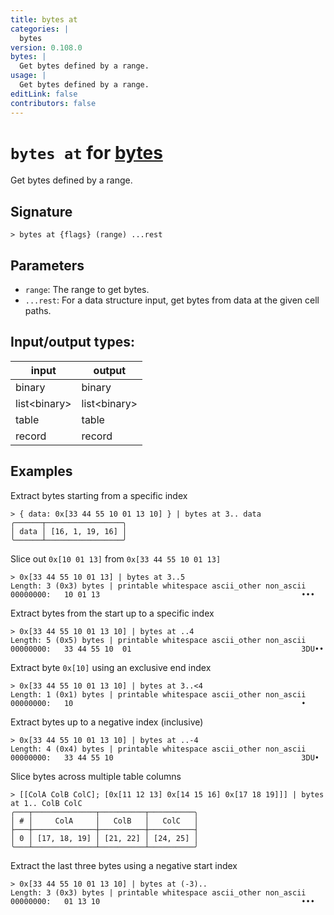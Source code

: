 ```yaml
---
title: bytes at
categories: |
  bytes
version: 0.108.0
bytes: |
  Get bytes defined by a range.
usage: |
  Get bytes defined by a range.
editLink: false
contributors: false
---
```

<!-- This file is automatically generated. Please edit the command in https://github.com/nushell/nushell instead. -->

# `bytes at` for [bytes](/commands/categories/bytes.md)

<div class='command-title'>Get bytes defined by a range.</div>

## Signature

```> bytes at {flags} (range) ...rest```

## Parameters

 -  `range`: The range to get bytes.
 -  `...rest`: For a data structure input, get bytes from data at the given cell paths.


## Input/output types:

| input        | output       |
| ------------ | ------------ |
| binary       | binary       |
| list&lt;binary&gt; | list&lt;binary&gt; |
| table        | table        |
| record       | record       |
## Examples

Extract bytes starting from a specific index
```nu
> { data: 0x[33 44 55 10 01 13 10] } | bytes at 3.. data
╭──────┬─────────────────╮
│ data │ [16, 1, 19, 16] │
╰──────┴─────────────────╯
```

Slice out `0x[10 01 13]` from `0x[33 44 55 10 01 13]`
```nu
> 0x[33 44 55 10 01 13] | bytes at 3..5
Length: 3 (0x3) bytes | printable whitespace ascii_other non_ascii
00000000:   10 01 13                                             •••

```

Extract bytes from the start up to a specific index
```nu
> 0x[33 44 55 10 01 13 10] | bytes at ..4
Length: 5 (0x5) bytes | printable whitespace ascii_other non_ascii
00000000:   33 44 55 10  01                                      3DU••

```

Extract byte `0x[10]` using an exclusive end index
```nu
> 0x[33 44 55 10 01 13 10] | bytes at 3..<4
Length: 1 (0x1) bytes | printable whitespace ascii_other non_ascii
00000000:   10                                                   •

```

Extract bytes up to a negative index (inclusive)
```nu
> 0x[33 44 55 10 01 13 10] | bytes at ..-4
Length: 4 (0x4) bytes | printable whitespace ascii_other non_ascii
00000000:   33 44 55 10                                          3DU•

```

Slice bytes across multiple table columns
```nu
> [[ColA ColB ColC]; [0x[11 12 13] 0x[14 15 16] 0x[17 18 19]]] | bytes at 1.. ColB ColC
╭───┬──────────────┬──────────┬──────────╮
│ # │     ColA     │   ColB   │   ColC   │
├───┼──────────────┼──────────┼──────────┤
│ 0 │ [17, 18, 19] │ [21, 22] │ [24, 25] │
╰───┴──────────────┴──────────┴──────────╯

```

Extract the last three bytes using a negative start index
```nu
> 0x[33 44 55 10 01 13 10] | bytes at (-3)..
Length: 3 (0x3) bytes | printable whitespace ascii_other non_ascii
00000000:   01 13 10                                             •••

```
